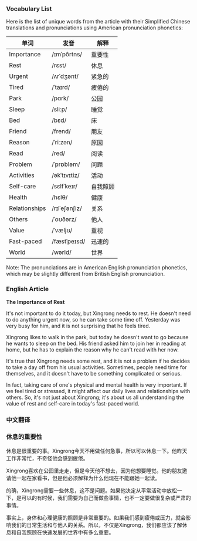 
### Vocabulary List
Here is the list of unique words from the article with their Simplified Chinese translations and pronunciations using American pronunciation phonetics:

| 单词 | 发音 | 解释 |
|------|------|------|
| Importance | /ɪmˈpôrtns/ | 重要性 |
| Rest | /rɛst/ |休息 |
| Urgent | /ʌrˈdʒənt/ | 紧急的 |
| Tired | /ˈtaɪrd/ | 疲倦的 |
| Park | /pɑrk/ | 公园 |
| Sleep | /sliːp/ | 睡觉 |
| Bed | /bɛd/ | 床 |
| Friend | /frend/ | 朋友 |
| Reason | /ˈriːzən/ | 原因 |
| Read | /red/ | 阅读 |
| Problem | /ˈprɒbləm/ | 问题 |
| Activities | /əkˈtɪvɪtiz/ | 活动 |
| Self-care | /sɛlfˈkeɪr/ | 自我照顾 |
| Health | /hɛlθ/ | 健康 |
| Relationships | /rɪlˈeʃənʃiz/ | 关系 |
| Others | /ˈoʊðərz/ | 他人 |
| Value | /ˈvæljʊ/ | 重视 |
| Fast-paced | /fæstˈpeɪsd/ | 迅速的 |
| World | /wərld/ | 世界 |

Note: The pronunciations are in American English pronunciation phonetics, which may be slightly different from British English pronunciation.

### English Article
**The Importance of Rest**

It's not important to do it today, but Xingrong needs to rest. He doesn't need to do anything urgent now, so he can take some time off. Yesterday was very busy for him, and it is not surprising that he feels tired.

Xingrong likes to walk in the park, but today he doesn't want to go because he wants to sleep on the bed. His friend asked him to join her in reading at home, but he has to explain the reason why he can't read with her now.

It's true that Xingrong needs some rest, and it is not a problem if he decides to take a day off from his usual activities. Sometimes, people need time for themselves, and it doesn't have to be something complicated or serious.

In fact, taking care of one's physical and mental health is very important. If we feel tired or stressed, it might affect our daily lives and relationships with others. So, it's not just about Xingrong; it's about us all understanding the value of rest and self-care in today's fast-paced world.

### 中文翻译
### **休息的重要性**

休息是很重要的事。Xingrong今天不用做任何急事，所以可以休息一下。他昨天工作非常忙，不奇怪他会感到疲倦。

Xingrong喜欢在公园里走走，但是今天他不想去，因为他想要睡觉。他的朋友邀请他一起在家看书，但是他必须解释为什么他现在不能跟她一起读。

的确，Xingrong需要一些休息，这不是问题。如果他决定从平常活动中放松一下，是可以的有时候，我们需要为自己而做些事情，也不一定要做很复杂或严肃的事情。

事实上，身体和心理健康的照顾是非常重要的。如果我们感到疲倦或压力，就会影响我们的日常生活和与他人的关系。所以，不仅是Xingrong，我们都应该了解休息和自我照顾在快速发展的世界中有多么重要。
    